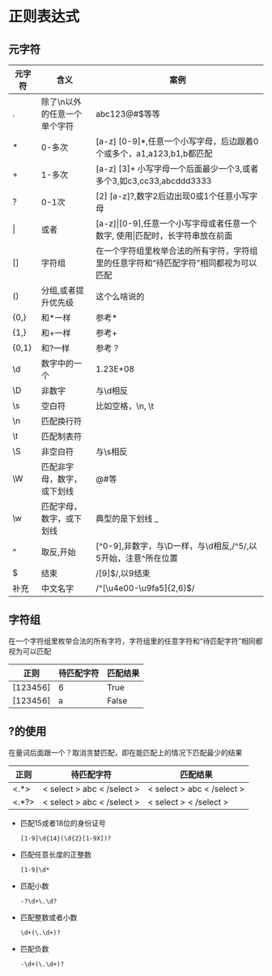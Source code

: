 # 正则表达式

## 元字符

| 元字符 | 含义                         | 案例                                                         |
| ------ | ---------------------------- | ------------------------------------------------------------ |
| .      | 除了\n以外的任意一个单个字符 | abc123@#$等等                                                |
| *      | 0-多次                       | [a-z] [0-9]*,任意一个小写字母，后边跟着0个或多个，a1,a123,b1,b都匹配 |
| +      | 1-多次                       | [a-z] [3]+ 小写字母一个后面最少一个3,或者多个3,如c3,cc33,abcddd3333 |
| ?      | 0-1次                        | [2] [a-z]?,数字2后边出现0或1个任意小写字母                   |
| \|     | 或者                         | [a-z]\|[0-9],任意一个小写字母或者任意一个数字, 使用\|匹配时，长字符串放在前面 |
| []     | 字符组                       | 在一个字符组里枚举合法的所有字符，字符组里的任意字符和“待匹配字符”相同都视为可以匹配 |
| ()     | 分组,或者提升优先级          | 这个么啥说的                                                 |
| {0,}   | 和*一样                      | 参考*                                                        |
| {1,}   | 和+一样                      | 参考+                                                        |
| {0,1}  | 和?一样                      | 参考？                                                       |
| \d     | 数字中的一个                 | 1.23E+08                                                     |
| \D     | 非数字                       | 与\d相反                                                     |
| \s     | 空白符                       | 比如空格，\n, \t                                             |
| \n     | 匹配换行符                   |                                                              |
| \t     | 匹配制表符                   |                                                              |
| \S     | 非空白符                     | 与\s相反                                                     |
| \W     | 匹配非字母，数字，或下划线   | @#等                                                         |
| \w     | 匹配字母，数字，或下划线     | 典型的是下划线 _                                             |
| ^      | 取反,开始                    | [^0-9],非数字，与\D一样，与\d相反,/^5/,以5开始，注意^所在位置 |
| $      | 结束                         | /[9]$/,以9结束                                               |
| 补充   | 中文名字                     | /^[\u4e00-\u9fa5]{2,6}$/                                     |

## 字符组

在一个字符组里枚举合法的所有字符，字符组里的任意字符和“待匹配字符”相同都视为可以匹配

| 正则     | 待匹配字符 | 匹配结果 |
| -------- | ---------- | -------- |
| [123456] | 6          | True     |
| [123456] | a          | False    |

## ?的使用

在量词后面跟一个？取消贪婪匹配，即在能匹配上的情况下匹配最少的结果

| 正则  | 待匹配字符                 | 匹配结果                   |
| ----- | -------------------------- | -------------------------- |
| <.*>  | < select > abc < /select > | < select > abc < /select > |
| <.*?> | < select > abc < /select > | < select >  < /select >    |

- 匹配15或者18位的身份证号

  ```
  [1-9]\d{14}(\d{2}[1-9X])?
  ```

- 匹配任意长度的正整数

  ```
  [1-9]\d*
  ```

- 匹配小数

  ```
  -?\d+\.\d?
  ```

- 匹配整数或者小数

  ```
  \d+(\.\d+)?
  ```

- 匹配负数

  ```
  -\d+(\.\d+)?
  ```

  